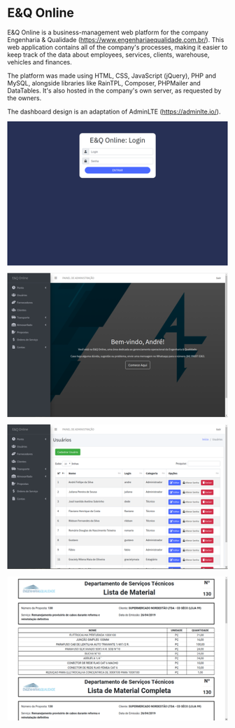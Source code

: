 # E&Q Online

E&Q Online is a business-management web platform for the company Engenharia & Qualidade (https://www.engenhariaequalidade.com.br/). This web application contains all of the company's processes, making it easier to keep track of the data about employees, services, clients, warehouse, vehicles and finances.

The platform was made using HTML, CSS, JavaScript (jQuery), PHP and MySQL, alongside libraries like RainTPL, Composer, PHPMailer and DataTables. It's also hosted in the company's own server, as requested by the owners.

The dashboard design is an adaptation of AdminLTE (https://adminlte.io/).

![Login](images/eq_01_login.png)

![Welcome](images/eq_02_welcome.png)

![Users](images/eq_03_users.png)

![Lists](images/eq_04_lists.png)
